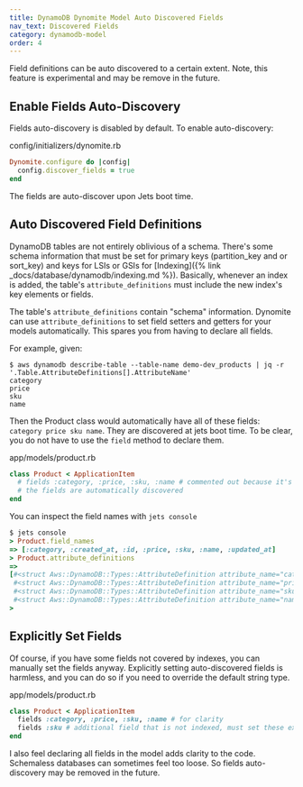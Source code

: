 ```yaml
---
title: DynamoDB Dynomite Model Auto Discovered Fields
nav_text: Discovered Fields
category: dynamodb-model
order: 4
---
```


Field definitions can be auto discovered to a certain extent. Note, this feature is experimental and may be remove in the future.

## Enable Fields Auto-Discovery

Fields auto-discovery is disabled by default. To enable auto-discovery:

config/initializers/dynomite.rb

```ruby
Dynomite.configure do |config|
  config.discover_fields = true
end
```

The fields are auto-discover upon Jets boot time.

## Auto Discovered Field Definitions

DynamoDB tables are not entirely oblivious of a schema. There's some schema information that must be set for primary keys (partition_key and or sort_key) and keys for LSIs or GSIs for [Indexing]({% link _docs/database/dynamodb/indexing.md %}).  Basically, whenever an index is added, the table's `attribute_definitions` must include the new index's key elements or fields.

The table's `attribute_definitions` contain "schema" information. Dynomite can use `attribute_definitions` to set field setters and getters for your models automatically. This spares you from having to declare all fields.

For example, given:

    $ aws dynamodb describe-table --table-name demo-dev_products | jq -r '.Table.AttributeDefinitions[].AttributeName'
    category
    price
    sku
    name

Then the Product class would automatically have all of these fields: `category price sku name`.  They are discovered at jets boot time. To be clear, you do not have to use the `field` method to declare them.

app/models/product.rb

```ruby
class Product < ApplicationItem
  # fields :category, :price, :sku, :name # commented out because it's not needed
  # the fields are automatically discovered
end
```

You can inspect the field names with `jets console`

```ruby
$ jets console
> Product.field_names
=> [:category, :created_at, :id, :price, :sku, :name, :updated_at]
> Product.attribute_definitions
=>
[#<struct Aws::DynamoDB::Types::AttributeDefinition attribute_name="category", attribute_type="S">,
 #<struct Aws::DynamoDB::Types::AttributeDefinition attribute_name="price", attribute_type="N">,
 #<struct Aws::DynamoDB::Types::AttributeDefinition attribute_name="sku", attribute_type="N">,
 #<struct Aws::DynamoDB::Types::AttributeDefinition attribute_name="name", attribute_type="S">,
>
```

## Explicitly Set Fields

Of course, if you have some fields not covered by indexes, you can manually set the fields anyway. Explicitly setting auto-discovered fields is harmless, and you can do so if you need to override the default string type.

app/models/product.rb

```ruby
class Product < ApplicationItem
  fields :category, :price, :sku, :name # for clarity
  fields :sku # additional field that is not indexed, must set these explicitly
end
```

I also feel declaring all fields in the model adds clarity to the code. Schemaless databases can sometimes feel too loose. So fields auto-discovery may be removed in the future.
